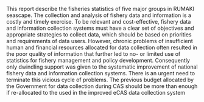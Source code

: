 This report describe the fisheries statistics of five major groups in RUMAKI seascape. The collection and analysis of fishery data and information is a costly and timely exercise. To be relevant and cost-effective, fishery data and information collection systems must have a clear set of objectives and appropriate strategies to collect data, which should be based on priorities and requirements of data users. However, chronic problems of insufficient human and financial resources allocated for data collection often resulted in the poor quality of information that further led to no- or limited use of statistics for fishery management and policy development. Consequently only dwindling support was given to the systematic improvement of national fishery data and information collection systems.   There is an urgent need to terminate this vicious cycle of problems. The previous budget allocated by the Government for data collection during CAS should be more than enough if re-allocated to the used in the improved eCAS data collection system

